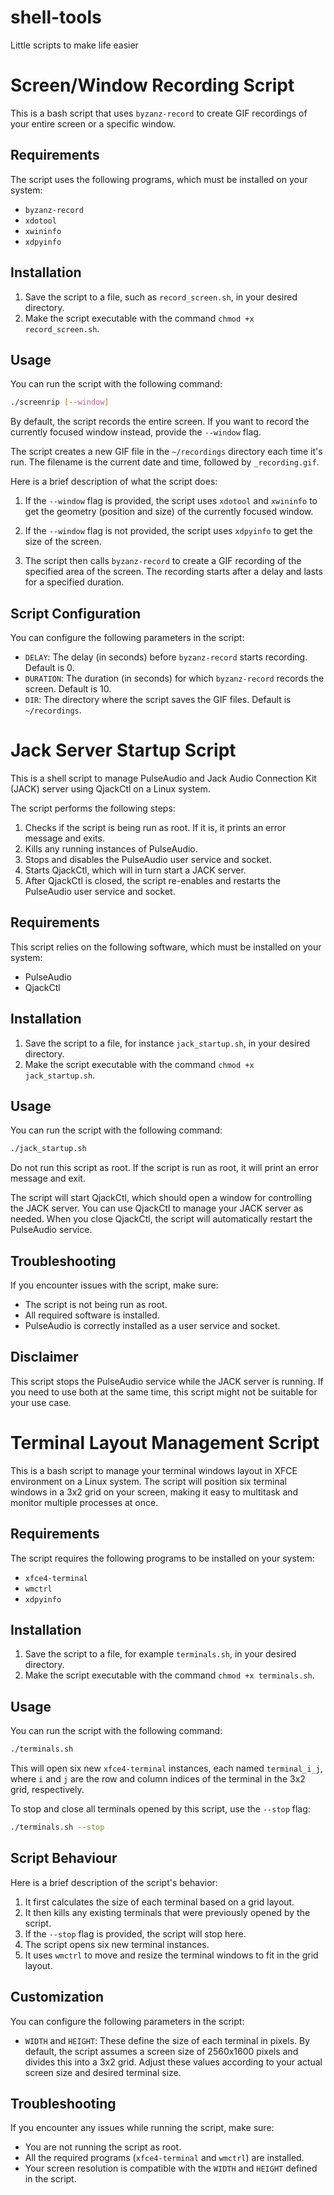 # shell-tools
Little scripts to make life easier

# Screen/Window Recording Script

This is a bash script that uses `byzanz-record` to create GIF recordings of your entire screen or a specific window.

## Requirements

The script uses the following programs, which must be installed on your system:

- `byzanz-record`
- `xdotool`
- `xwininfo`
- `xdpyinfo`

## Installation

1. Save the script to a file, such as `record_screen.sh`, in your desired directory.
2. Make the script executable with the command `chmod +x record_screen.sh`.

## Usage

You can run the script with the following command:

```bash
./screenrip [--window]
```

By default, the script records the entire screen. If you want to record the currently focused window instead, provide the `--window` flag.

The script creates a new GIF file in the `~/recordings` directory each time it's run. The filename is the current date and time, followed by `_recording.gif`.

Here is a brief description of what the script does:

1. If the `--window` flag is provided, the script uses `xdotool` and `xwininfo` to get the geometry (position and size) of the currently focused window.

2. If the `--window` flag is not provided, the script uses `xdpyinfo` to get the size of the screen.

3. The script then calls `byzanz-record` to create a GIF recording of the specified area of the screen. The recording starts after a delay and lasts for a specified duration.

## Script Configuration

You can configure the following parameters in the script:

- `DELAY`: The delay (in seconds) before `byzanz-record` starts recording. Default is 0.
- `DURATION`: The duration (in seconds) for which `byzanz-record` records the screen. Default is 10.
- `DIR`: The directory where the script saves the GIF files. Default is `~/recordings`.



# Jack Server Startup Script

This is a shell script to manage PulseAudio and Jack Audio Connection Kit (JACK) server using QjackCtl on a Linux system.

The script performs the following steps:

1. Checks if the script is being run as root. If it is, it prints an error message and exits.
2. Kills any running instances of PulseAudio.
3. Stops and disables the PulseAudio user service and socket.
4. Starts QjackCtl, which will in turn start a JACK server.
5. After QjackCtl is closed, the script re-enables and restarts the PulseAudio user service and socket.

## Requirements

This script relies on the following software, which must be installed on your system:

- PulseAudio
- QjackCtl

## Installation

1. Save the script to a file, for instance `jack_startup.sh`, in your desired directory.
2. Make the script executable with the command `chmod +x jack_startup.sh`.

## Usage

You can run the script with the following command:

```bash
./jack_startup.sh
```

Do not run this script as root. If the script is run as root, it will print an error message and exit.

The script will start QjackCtl, which should open a window for controlling the JACK server. You can use QjackCtl to manage your JACK server as needed. When you close QjackCtl, the script will automatically restart the PulseAudio service.

## Troubleshooting

If you encounter issues with the script, make sure:

- The script is not being run as root.
- All required software is installed.
- PulseAudio is correctly installed as a user service and socket.

## Disclaimer

This script stops the PulseAudio service while the JACK server is running. If you need to use both at the same time, this script might not be suitable for your use case. 


# Terminal Layout Management Script

This is a bash script to manage your terminal windows layout in XFCE environment on a Linux system. The script will position six terminal windows in a 3x2 grid on your screen, making it easy to multitask and monitor multiple processes at once.

## Requirements

The script requires the following programs to be installed on your system:

- `xfce4-terminal`
- `wmctrl`
- `xdpyinfo`

## Installation

1. Save the script to a file, for example `terminals.sh`, in your desired directory.
2. Make the script executable with the command `chmod +x terminals.sh`.

## Usage

You can run the script with the following command:

```bash
./terminals.sh
```

This will open six new `xfce4-terminal` instances, each named `terminal_i_j`, where `i` and `j` are the row and column indices of the terminal in the 3x2 grid, respectively.

To stop and close all terminals opened by this script, use the `--stop` flag:

```bash
./terminals.sh --stop
```

## Script Behaviour

Here is a brief description of the script's behavior:

1. It first calculates the size of each terminal based on a grid layout.
2. It then kills any existing terminals that were previously opened by the script.
3. If the `--stop` flag is provided, the script will stop here.
4. The script opens six new terminal instances.
5. It uses `wmctrl` to move and resize the terminal windows to fit in the grid layout.

## Customization

You can configure the following parameters in the script:

- `WIDTH` and `HEIGHT`: These define the size of each terminal in pixels. By default, the script assumes a screen size of 2560x1600 pixels and divides this into a 3x2 grid. Adjust these values according to your actual screen size and desired terminal size.

## Troubleshooting

If you encounter any issues while running the script, make sure:

- You are not running the script as root.
- All the required programs (`xfce4-terminal` and `wmctrl`) are installed.
- Your screen resolution is compatible with the `WIDTH` and `HEIGHT` defined in the script.

